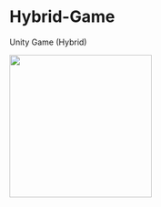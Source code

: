 # Hybrid-Game
Unity Game (Hybrid)

<span>
<img src="https://scontent.fktp2-1.fna.fbcdn.net/v/t39.30808-6/274132539_5020387858027728_6201689943286850486_n.jpg?_nc_cat=106&ccb=1-5&_nc_sid=730e14&_nc_ohc=6Hi0bmtqt-gAX94O6L1&_nc_ht=scontent.fktp2-1.fna&oh=00_AT-l140xrymV_26lQYS3klLms7RhEjM1qBAa_B9K4cdxyA&oe=62368E1B" width="250" height="250"/>
 </span>
